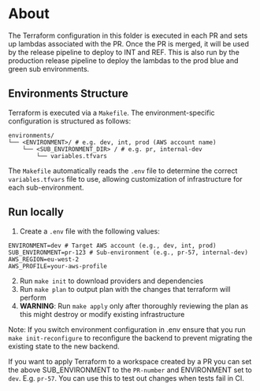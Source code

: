 # About
The Terraform configuration in this folder is executed in each PR and sets up lambdas associated with the PR. Once the PR is merged, it will be used by the release pipeline to deploy to INT and REF. This is also run by the production release pipeline to deploy the lambdas to the prod blue and green sub environments.

## Environments Structure

Terraform is executed via a `Makefile`.
The environment-specific configuration is structured as follows:

    environments/
    └── <ENVIRONMENT>/ # e.g. dev, int, prod (AWS account name)
        └── <SUB_ENVIRONMENT_DIR> / # e.g. pr, internal-dev
            └── variables.tfvars

The `Makefile` automatically reads the `.env` file to determine the correct `variables.tfvars` file to use, allowing customization of infrastructure for each sub-environment.

## Run locally
1. Create a `.env` file with the following values:
```dotenv
ENVIRONMENT=dev # Target AWS account (e.g., dev, int, prod)
SUB_ENVIRONMENT=pr-123 # Sub-environment (e.g., pr-57, internal-dev)
AWS_REGION=eu-west-2
AWS_PROFILE=your-aws-profile
```
2. Run `make init` to download providers and dependencies
3. Run `make plan` to output plan with the changes that terraform will perform
4. **WARNING**: Run `make apply` only after thoroughly reviewing the plan as this might destroy or modify existing infrastructure

Note: If you switch environment configuration in .env ensure that you run `make init-reconfigure` to reconfigure the backend to prevent migrating the existing state to the new backend.

If you want to apply Terraform to a workspace created by a PR you can set the above SUB_ENVIRONMENT to the `PR-number` and ENVIRONMENT set to `dev`.
E.g. `pr-57`. You can use this to test out changes when tests fail in CI.
